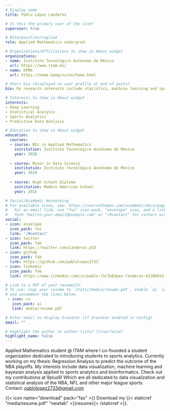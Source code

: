 ```yaml
---
# Display name
title: Pablo López Landeros

# Is this the primary user of the site?
superuser: true

# Role/position/tagline
role: Applied Mathematics undergrad.

# Organizations/Affiliations to show in About widget
organizations:
- name: Instituto Tecnológico Autónomo de México
  url: https://www.itam.mx/
- name: KPMG
  url: https://home.kpmg/xx/en/home.html

# Short bio (displayed in user profile at end of posts)
bio: My research interests include statistics, machine learning and sports analytics.

# Interests to show in About widget
interests:
- Deep Learning
- Statistical Analysis
- Sports Analytics
- Predictive Data Analysis

# Education to show in About widget
education:
  courses:
  - course: BSc in Applied Mathematics
    institution: Instituto Tecnológico Autónomo de México
    year: 2020
    
  - course: Minor in Data Science
    institution: Instituto Tecnológico Autónomo de México
    year: 2020
    
  - course: High School Diploma
    institution: Modern American School
    year: 2015

# Social/Academic Networking
# For available icons, see: https://sourcethemes.com/academic/docs/page-builder/#icons
#   For an email link, use "fas" icon pack, "envelope" icon, and a link in the
#   form "mailto:your-email@example.com" or "/#contact" for contact widget.
social:
- icon: envelope
  icon_pack: fas
  link: '/#contact'
- icon: twitter
  icon_pack: fab
  link: https://twitter.com/Landeros_p33
- icon: github
  icon_pack: fab
  link: https://github.com/pablolopez2733
- icon: linkedin
  icon_pack: fab
  link: https://www.linkedin.com/in/pablo-l%C3%B3pez-landeros-423060157/

# Link to a PDF of your resume/CV.
# To use: copy your resume to `static/media/resume.pdf`, enable `ai` icons in `params.toml`, 
# and uncomment the lines below.
 - icon: cv
   icon_pack: ai
   link: media/resume.pdf

# Enter email to display Gravatar (if Gravatar enabled in Config)
email: ""

# Highlight the author in author lists? (true/false)
highlight_name: false
---
```


Applied Mathematics student @ ITAM where I co-founded a student organization dedicated to introducing students to sports analytics. Currently working on my thesis: Regression Analysis to predict the outcome of the NBA playoffs. My interests include data visualization, machine learning and bayesian analysis applied to sports analytics and bioinformatics. Check out my contributions at 9plus6! Which are all dedicated to data visualization and statistical analysis of the NBA, NFL and other major league sports.
<br>
Contact: pablolopez2733@gmail.com


{{< icon name="download" pack="fas" >}} Download my {{< staticref "media/resume.pdf" "newtab" >}}resume{{< /staticref >}}.
